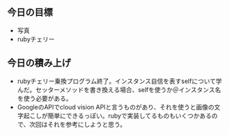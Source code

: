 ## 今日の目標
- 写真
- rubyチェリー

## 今日の積み上げ
- rubyチェリー乗換プログラム終了。インスタンス自信を表すselfについて学んだ。セッターメソッドを書き換える場合、selfを使うか＠インスタンス名を使う必要がある。
- GoogleのAPIでcloud vision APIと言うものがあり、それを使うと画像の文字起こしが簡単にできるっぽい。rubyで実装してるものもいくつかあるので、次回はそれを参考にしようと思う。
